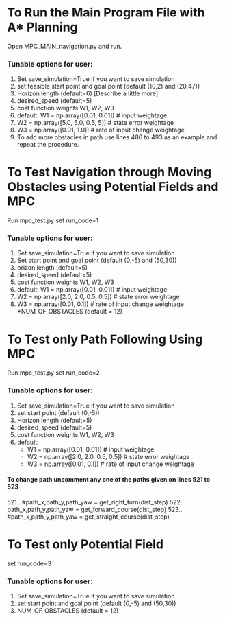 # To Run the Main Program File with A* Planning
Open MPC_MAIN_navigation.py and run.
	
### Tunable options for user:
1. Set save_simulation=True if you want to save simulation
2. set feasible start point and goal point (default (10,2) and (20,47))	
3. Horizon length (default=6) [Describe a little more]
4. desired_speed (default=5)
5. cost function weights W1, W2, W3 
6. default: W1 = np.array([0.01, 0.01])  # input weightage
7. W2 = np.array([5.0, 5.0, 0.5, 5])  # state error weightage
8. W3 = np.array([0.01, 1.0])  # rate of input change weightage
9. To add more obstacles in path use lines 486 to 493 as an example and repeat the procedure.



# To Test Navigation through Moving Obstacles using Potential Fields and MPC 
Run mpc_test.py set run_code=1

### Tunable  options for user:
1. Set save_simulation=True if you want to save simulation
2. Set start point and goal point (default (0,-5) and (50,30))	
3. orizon length (default=5)
4. desired_speed (default=5)
5. cost function weights W1, W2, W3 
6. default: W1 = np.array([0.01, 0.01])  # input weightage
7. W2 = np.array([2.0, 2.0, 0.5, 0.5])  # state error weightage
8. W3 = np.array([0.01, 0.1])  # rate of input change weightage
	*NUM_OF_OBSTACLES (default = 12)

# To Test only Path Following Using MPC
Run mpc_test.py set run_code=2
	
### Tunable  options for user:
1. Set save_simulation=True if you want to save simulation
2. set start point (default (0,-5))	
3. Horizon length (default=5)
4. desired_speed (default=5)
5. cost function weights W1, W2, W3 
6. default: 
    * W1 = np.array([0.01, 0.01])  # input weightage
    *  W2 = np.array([2.0, 2.0, 0.5, 0.5])  # state error weightage
	*  W3 = np.array([0.01, 0.1])  # rate of input change weightage

#### To change path uncomment any one of the paths given on lines 521 to 523		
521.. #path_x,path_y,path_yaw = get_right_turn(dist_step)
522.. path_x,path_y,path_yaw = get_forward_course(dist_step)
523.. #path_x,path_y,path_yaw = get_straight_course(dist_step)

 
# To Test only Potential Field 
set run_code=3
	
### Tunable  options for user:

1. Set save_simulation=True if you want to save simulation
2. set start point and goal point (default (0,-5) and (50,30))	
3. NUM_OF_OBSTACLES (default = 12)
